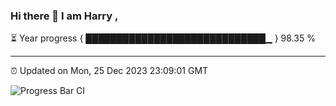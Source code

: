 ### Hi there 👋 I am Harry , 

⏳ Year progress { █████████████████████████████▁ } 98.35 %

---

⏰ Updated on Mon, 25 Dec 2023 23:09:01 GMT

![Progress Bar CI](https://github.com/duykhang68/duykhang68/workflows/Progress%20Bar%20CI/badge.svg)
